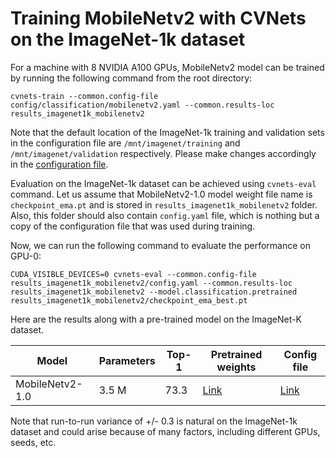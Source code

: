 # Training MobileNetv2 with CVNets on the ImageNet-1k dataset

For a machine with 8 NVIDIA A100 GPUs, MobileNetv2 model can be trained by running the following command from the root directory:
``` 
cvnets-train --common.config-file config/classification/mobilenetv2.yaml --common.results-loc results_imagenet1k_mobilenetv2
```
Note that the default location of the ImageNet-1k training and validation sets in the configuration file are `/mnt/imagenet/training` and `/mnt/imagenet/validation` respectively. Please make changes accordingly in the [configuration file](../config/classification/mobilenetv2.yaml).

Evaluation on the ImageNet-1k dataset can be achieved using `cvnets-eval` command. Let us assume that MobileNetv2-1.0 model weight file name is `checkpoint_ema.pt` and is stored in `results_imagenet1k_mobilenetv2` folder. Also, this folder should also contain `config.yaml` file, which is nothing but a copy of the configuration file that was used during training. 

Now, we can run the following command to evaluate the performance on GPU-0:

``` 
CUDA_VISIBLE_DEVICES=0 cvnets-eval --common.config-file results_imagenet1k_mobilenetv2/config.yaml --common.results-loc results_imagenet1k_mobilenetv2 --model.classification.pretrained results_imagenet1k_mobilenetv2/checkpoint_ema_best.pt
```

Here are the results along with a pre-trained model on the ImageNet-K dataset. 

| Model | Parameters | Top-1 | Pretrained weights | Config file |
| ---  | --- | --- | --- | --- | 
| MobileNetv2-1.0 | 3.5 M | 73.3 | [Link](https://docs-assets.developer.apple.com/ml-research/models/cvnets/classification/mobilenetv2_1.0.pt) | [Link](https://docs-assets.developer.apple.com/ml-research/models/cvnets/classification/mobilenetv2_1.0.yaml) |

Note that run-to-run variance of +/- 0.3 is natural on the ImageNet-1k dataset and could arise because of many factors, including different GPUs, seeds, etc.

